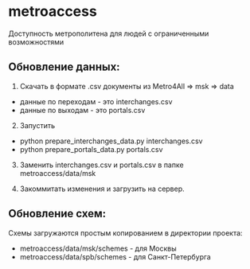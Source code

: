 metroaccess
===========

Доступность метрополитена для людей с ограниченными возможностями


Обновление данных:
--------
1. Скачать в формате .csv документы из Metro4All => msk => data
* данные по переходам - это interchanges.csv
* данные по выходам - это portals.csv

2. Запустить
* python prepare_interchanges_data.py interchanges.csv
* python prepare_portals_data.py portals.csv

3. Заменить interchanges.csv и portals.csv в папке metroaccess/data/msk

4. Закоммитать изменения и загрузить на сервер.


Обновление схем:
--------
Схемы загружаются простым копированием в директории проекта:
* metroaccess/data/msk/schemes - для Москвы
* metroaccess/data/spb/schemes - для Санкт-Петербурга